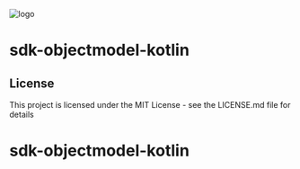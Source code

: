 [logo]: https://www.xy.company/img/home/logo_xy.png

![logo]

# sdk-objectmodel-kotlin

## License
This project is licensed under the MIT License - see the LICENSE.md file for details
# sdk-objectmodel-kotlin

